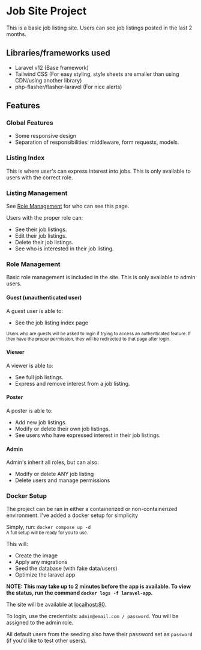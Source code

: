 # Job Site Project

This is a basic job listing site.
Users can see job listings posted in the last 2 months.

## Libraries/frameworks used

-   Laravel v12 (Base framework)
-   Tailwind CSS (For easy styling, style sheets are smaller than using CDN/using another library)
-   php-flasher/flasher-laravel (For nice alerts)

## Features

### Global Features

-   Some responsive design
-   Separation of responsibilities: middleware, form requests, models.

### Listing Index

This is where user's can express interest into jobs. This is only available to users with the correct role.

### Listing Management

See [Role Management](#role-management) for who can see this page.

Users with the proper role can:

-   See their job listings.
-   Edit their job listings.
-   Delete their job listings.
-   See who is interested in their job listing.

### Role Management

Basic role management is included in the site. This is only available to admin users.

#### Guest (unauthenticated user)

A guest user is able to:

-   See the job listing index page

<small>Users who are guests will be asked to login if trying to access an authenticated feature. If they have the proper permission, they will be redirected to that page after login.</small>

#### Viewer

A viewer is able to:

-   See full job listings.
-   Express and remove interest from a job listing.

#### Poster

A poster is able to:

-   Add new job listings.
-   Modify or delete their own job listings.
-   See users who have expressed interest in their job listings.

#### Admin

Admin's inherit all roles, but can also:

-   Modify or delete ANY job listing
-   Delete users and manage permissions

### Docker Setup

The project can be ran in either a containerized or non-containerized environment. I've added a docker setup for simplicity

Simply, run:
`docker compose up -d`
<br />
<small>A full setup will be ready for you to use.</small>

This will:

-   Create the image
-   Apply any migrations
-   Seed the database (with fake data/users)
-   Optimize the laravel app

**NOTE: This may take up to 2 minutes before the app is available. To view the status, run the command `docker logs -f laravel-app`.**

The site will be available at [localhost:80](http://localhost).

To login, use the credentials: `admin@email.com / password`. You will be assigned to the admin role.

All default users from the seeding also have their password set as `password` (if you'd like to test other users).
